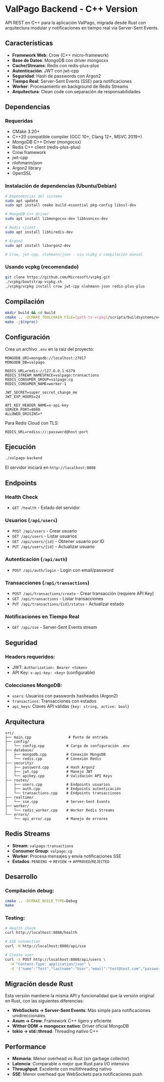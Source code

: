 # ValPago Backend - C++ Version

API REST en C++ para la aplicación ValPago, migrada desde Rust con arquitectura modular y notificaciones en tiempo real via Server-Sent Events.

## Características

- **Framework Web**: Crow (C++ micro-framework)
- **Base de Datos**: MongoDB con driver mongocxx
- **Cache/Streams**: Redis con redis-plus-plus
- **Autenticación**: JWT con jwt-cpp
- **Seguridad**: Hash de passwords con Argon2
- **Tiempo Real**: Server-Sent Events (SSE) para notificaciones
- **Worker**: Procesamiento en background de Redis Streams
- **Arquitectura**: Clean code con separación de responsabilidades

## Dependencias

### Requeridas
- CMake 3.20+
- C++20 compatible compiler (GCC 10+, Clang 12+, MSVC 2019+)
- MongoDB C++ Driver (mongocxx)
- Redis C++ client (redis-plus-plus)
- Crow framework
- jwt-cpp
- nlohmann/json
- Argon2 library
- OpenSSL

### Instalación de dependencias (Ubuntu/Debian)
```bash
# Dependencias del sistema
sudo apt update
sudo apt install cmake build-essential pkg-config libssl-dev

# MongoDB C++ driver
sudo apt install libmongocxx-dev libbsoncxx-dev

# Redis client
sudo apt install libhiredis-dev

# Argon2
sudo apt install libargon2-dev

# Crow, jwt-cpp, nlohmann/json - via vcpkg o compilación manual
```

### Usando vcpkg (recomendado)
```bash
git clone https://github.com/Microsoft/vcpkg.git
./vcpkg/bootstrap-vcpkg.sh
./vcpkg/vcpkg install crow jwt-cpp nlohmann-json redis-plus-plus
```

## Compilación

```bash
mkdir build && cd build
cmake .. -DCMAKE_TOOLCHAIN_FILE=[path-to-vcpkg]/scripts/buildsystems/vcpkg.cmake
make -j$(nproc)
```

## Configuración

Crea un archivo `.env` en la raíz del proyecto:

```env
MONGODB_URI=mongodb://localhost:27017
MONGODB_DB=valpago

REDIS_URL=redis://127.0.0.1:6379
REDIS_STREAM_NAMESPACE=valpago:transactions
REDIS_CONSUMER_GROUP=valpago:cg
REDIS_CONSUMER_NAME=worker-1

JWT_SECRET=super_secret_change_me
JWT_EXP_HOURS=24

API_KEY_HEADER_NAME=x-api-key
SERVER_PORT=8080
ALLOWED_ORIGINS=*
```

Para Redis Cloud con TLS:
```env
REDIS_URL=rediss://:password@host:port
```

## Ejecución

```bash
./valpago-backend
```

El servidor iniciará en `http://localhost:8080`

## Endpoints

### Health Check
- `GET /health` - Estado del servidor

### Usuarios (`/api/users`)
- `POST /api/users` - Crear usuario
- `GET /api/users` - Listar usuarios
- `GET /api/users/{id}` - Obtener usuario por ID
- `PUT /api/users/{id}` - Actualizar usuario

### Autenticación (`/api/auth`)
- `POST /api/auth/login` - Login con email/password

### Transacciones (`/api/transactions`)
- `POST /api/transactions/create` - Crear transacción (requiere API Key)
- `GET /api/transactions` - Listar transacciones
- `PUT /api/transactions/{id}/status` - Actualizar estado

### Notificaciones en Tiempo Real
- `GET /api/sse` - Server-Sent Events stream

## Seguridad

### Headers requeridos:
- JWT: `Authorization: Bearer <token>`
- API Key: `x-api-key: <key>` (configurable)

### Colecciones MongoDB:
- `users`: Usuarios con passwords hasheados (Argon2)
- `transactions`: Transacciones con estados
- `api_keys`: Claves API válidas `{key: string, active: bool}`

## Arquitectura

```
src/
├── main.cpp                 # Punto de entrada
├── config/
│   └── config.cpp          # Carga de configuración .env
├── database/
│   ├── mongodb.cpp         # Conexión MongoDB
│   └── redis.cpp           # Conexión Redis
├── security/
│   ├── password.cpp        # Hash Argon2
│   ├── jwt.cpp             # Manejo JWT
│   └── apikey.cpp          # Validación API Keys
├── routes/
│   ├── users.cpp           # Endpoints usuarios
│   ├── auth.cpp            # Endpoints autenticación
│   └── transactions.cpp    # Endpoints transacciones
├── realtime/
│   └── sse.cpp             # Server-Sent Events
├── worker/
│   └── redis_worker.cpp    # Worker Redis Streams
└── errors/
    └── api_error.cpp       # Manejo de errores
```

## Redis Streams

- **Stream**: `valpago:transactions`
- **Consumer Group**: `valpago:cg`
- **Worker**: Procesa mensajes y envía notificaciones SSE
- **Estados**: `PENDING` → `REVIEW` → `APPROVED`/`REJECTED`

## Desarrollo

### Compilación debug:
```bash
cmake .. -DCMAKE_BUILD_TYPE=Debug
make
```

### Testing:
```bash
# Health check
curl http://localhost:8080/health

# SSE connection
curl -N http://localhost:8080/api/sse

# Create user
curl -X POST http://localhost:8080/api/users \
  -H "Content-Type: application/json" \
  -d '{"name":"Test","lastname":"User","email":"test@test.com","password":"123456","celular":"123456789"}'
```

## Migración desde Rust

Esta versión mantiene la misma API y funcionalidad que la versión original en Rust, con las siguientes diferencias:

- **WebSockets → Server-Sent Events**: Más simple para notificaciones unidireccionales
- **Axum → Crow**: Framework C++ ligero y eficiente
- **Wither ODM → mongocxx nativo**: Driver oficial MongoDB
- **tokio → std::thread**: Threading nativo C++

## Performance

- **Memoria**: Menor overhead vs Rust (sin garbage collector)
- **Latencia**: Comparable o mejor que Rust para I/O intensivo
- **Throughput**: Excelente con multithreading nativo
- **SSE**: Menor overhead que WebSockets para notificaciones push